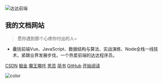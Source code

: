 <!-- 封面页 -->
![达达前端](https://cdn.jsdelivr.net/gh/webVueBlog/dadapic/img/hero.png)

<!-- # 达达前端 -->

## 我的文档网站
> 愿你遇到那个心疼你付出的人~

<!-- * 记录每一天的进步, 一分耕耘，一分收获
* 达达前端技术社群：一个有趣的且乐于分享的人。 -->
* 囊括前端Vue、JavaScript、数据结构与算法、实战演练、Node全栈一线技术，紧跟业界发展步伐，一个热爱前端的达达程序员。

[CSDN](https://blog.csdn.net/qq_36232611)
[掘金](https://juejin.im/user/5a16e1f3f265da43128096cb)
[魔王哪吒](https://juejin.im/user/5e477d7ce51d4526c550a27d)
[思否](https://segmentfault.com/u/dashucoding)
[简书](https://www.jianshu.com/u/c785ece603d1)
[GitHub](https://github.com/huangguangda)
[开始阅读](/README.md)

<!-- 背景色 -->
![color](#fff)